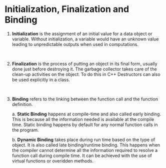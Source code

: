 # Initialization, Finalization and Binding

1. <b>Initialization</b> is the assignment of an initial value for a data object or variable. Without initialization, a variable 
would have an unknown value leading to unpredictable outputs when used in computations.
<br>

2. <b>Finalization</b> is the process of putting an object in its final form, usually done just before destroying it. The garbage collector 
takes care of the clean-up activities on the object. To do this in C++ Destructors can also be used explicitly in a class.
<br>

3. <b>Binding</b> refers to the linking between the function call and the function definition. <br>

   a. <b>Static Binding</b> happens at compile-time and also called early binding. This is because all 
   the information needed is available at the compile time. Static binding happens by default for any normal 
   function calls in the program. <br>
   
   b. <b>Dynamic Binding</b> takes place during run time based on the type of object. It is also called late binding/runtime binding. This happens 
   when the compiler cannot determine all the information required to resolve a function call during compile time. It can be achieved with 
   the use of virtual functions or overidden methods.
